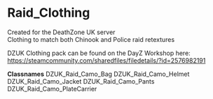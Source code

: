# Raid_Clothing
Created for the DeathZone UK server  
Clothing to match both Chinook and Police raid retextures

DZUK Clothing pack can be found on the DayZ Workshop here:  
https://steamcommunity.com/sharedfiles/filedetails/?id=2576982191

**Classnames**
		DZUK_Raid_Camo_Bag
		DZUK_Raid_Camo_Helmet
		DZUK_Raid_Camo_Jacket
		DZUK_Raid_Camo_Pants
		DZUK_Raid_Camo_PlateCarrier
